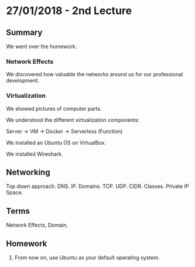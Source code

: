 # 27/01/2018 - 2nd Lecture


## Summary

We went over the homework.


### Network Effects

We discovered how valuable the networks around us for our professional development.

### Virtualization

We showed pictures of computer parts.

We understood the different virtualization components:

Server -> VM -> Docker -> Serverless (Function)

We installed an Ubuntu OS on VirtualBox.

We installed Wireshark.

## Networking

Top down approach. DNS. IP. Domains. TCP. UDP. CIDR. Classes. Private IP
Space.

## Terms

Network Effects, Domain,

## Homework

1. From now on, use Ubuntu as your default operating system.
